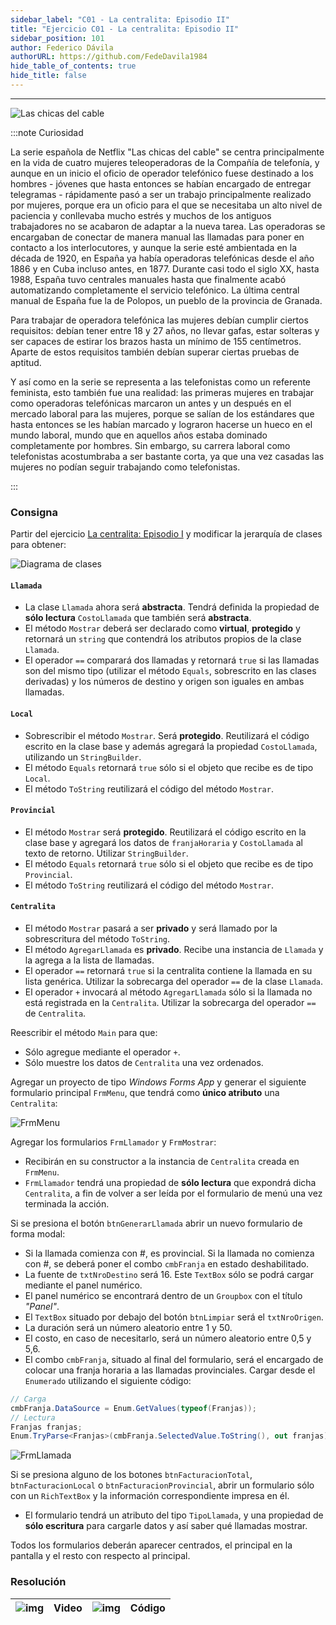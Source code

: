 ```yaml
---
sidebar_label: "C01 - La centralita: Episodio II"
title: "Ejercicio C01 - La centralita: Episodio II"
sidebar_position: 101
author: Federico Dávila
authorURL: https://github.com/FedeDavila1984
hide_table_of_contents: true
hide_title: false
---
```

---
![Las chicas del cable](/clases/09-polimorfismo/ejercicios/las-chicas-del-cable.jpg)

:::note Curiosidad

La serie española de Netflix "Las chicas del cable" se centra principalmente en la vida de cuatro mujeres teleoperadoras de la Compañía de telefonía, y aunque en un inicio el oficio de operador telefónico fuese destinado a los hombres - jóvenes que hasta entonces se habían encargado de entregar telegramas - rápidamente pasó a ser un trabajo principalmente realizado por mujeres, porque era un oficio para el que se necesitaba un alto nivel de paciencia y conllevaba mucho estrés y muchos de los antiguos trabajadores no se acabaron de adaptar a la nueva tarea. Las operadoras se encargaban de conectar de manera manual las llamadas para poner en contacto a los interlocutores, y aunque la serie esté ambientada en la década de 1920, en España ya había operadoras telefónicas desde el año 1886 y en Cuba incluso antes, en 1877. Durante casi todo el siglo XX, hasta 1988, España tuvo centrales manuales hasta que finalmente acabó automatizando completamente el servicio telefónico. La última central manual de España fue la de Polopos, un pueblo de la provincia de Granada.

Para trabajar de operadora telefónica las mujeres debían cumplir ciertos requisitos: debían tener entre 18 y 27 años, no llevar gafas, estar solteras y ser capaces de estirar los brazos hasta un mínimo de 155 centímetros.​ Aparte de estos requisitos también debían superar ciertas pruebas de aptitud.

Y así como en la serie se representa a las telefonistas como un referente feminista, esto también fue una realidad: las primeras mujeres en trabajar como operadoras telefónicas marcaron un antes y un después en el mercado laboral para las mujeres, porque se salían de los estándares que hasta entonces se les habían marcado y lograron hacerse un hueco en el mundo laboral, mundo que en aquellos años estaba dominado completamente por hombres. Sin embargo, su carrera laboral como telefonistas acostumbraba a ser bastante corta, ya que una vez casadas las mujeres no podían seguir trabajando como telefonistas.

:::

### Consigna

Partir del ejercicio [La centralita: Episodio I](../../08-herencia/Ejercicios/C03-la-centralita-episodio-I.md) y modificar la jerarquía de clases para obtener:

![Diagrama de clases](/clases/09-polimorfismo/ejercicios/centralita_episodio_II_diagram.png)

#### `Llamada`
* La clase `Llamada` ahora será **abstracta**. Tendrá definida la propiedad de **sólo lectura** `CostoLlamada` que también será **abstracta**. 
* El método `Mostrar` deberá ser declarado como **virtual**, **protegido** y retornará un `string` que contendrá los atributos propios de la clase `Llamada`.
* El operador `==` comparará dos llamadas y retornará `true` si las llamadas son del mismo tipo (utilizar el método `Equals`, sobrescrito en las clases derivadas) y los números de destino y origen son iguales en ambas llamadas.

#### `Local`
* Sobrescribir el método `Mostrar`. Será **protegido**. Reutilizará el código escrito en la clase base y además agregará la propiedad `CostoLlamada`, utilizando un `StringBuilder`.
* El método `Equals` retornará `true` sólo si el objeto que recibe es de tipo `Local`.
* El método `ToString` reutilizará el código del método `Mostrar`.

#### `Provincial`
* El método `Mostrar` será **protegido**. Reutilizará el código escrito en la clase base y agregará los datos de `franjaHoraria` y `CostoLlamada` al texto de retorno. Utilizar `StringBuilder`.
* El método `Equals` retornará `true` sólo si el objeto que recibe es de tipo `Provincial`.
* El método `ToString` reutilizará el código del método `Mostrar`.

#### `Centralita`
* El método `Mostrar` pasará a ser **privado** y será llamado por la sobrescritura del método `ToString`.
* El método `AgregarLlamada` es **privado**. Recibe una instancia de `Llamada` y la agrega a la lista de llamadas.
* El operador `==` retornará `true` si la centralita contiene la llamada en su lista genérica. Utilizar la sobrecarga del operador `==` de la clase `Llamada`.
* El operador `+` invocará al método `AgregarLlamada` sólo si la llamada no está registrada en la `Centralita`. Utilizar la sobrecarga del operador `==` de `Centralita`.

Reescribir el método `Main` para que:
  * Sólo agregue mediante el operador `+`. 
  * Sólo muestre los datos de `Centralita` una vez ordenados. 

Agregar un proyecto de tipo *Windows Forms App* y generar el siguiente formulario principal `FrmMenu`, que tendrá como **único atributo** una `Centralita`:

![FrmMenu](/clases/09-polimorfismo/ejercicios/centralita_episodio_II_pantalla_01.png)

Agregar los formularios `FrmLlamador` y `FrmMostrar`:
  * Recibirán en su constructor a la instancia de `Centralita` creada en `FrmMenu`.
  * `FrmLlamador` tendrá una propiedad de **sólo lectura** que expondrá dicha `Centralita`, a fin de volver a ser leída por el formulario de menú una vez terminada la acción. 

Si se presiona el botón `btnGenerarLlamada` abrir un nuevo formulario de forma modal:
  * Si la llamada comienza con #, es provincial. Si la llamada no comienza con #, se deberá poner el combo `cmbFranja` en estado deshabilitado.
  * La fuente de `txtNroDestino` será 16. Este `TextBox` sólo se podrá cargar mediante el panel numérico. 
  * El panel numérico se encontrará dentro de un `Groupbox` con el título *"Panel"*.
  * El `TextBox` situado por debajo del botón `btnLimpiar` será el `txtNroOrigen`.
  * La duración será un número aleatorio entre 1 y 50. 
  * El costo, en caso de necesitarlo, será un número aleatorio entre 0,5 y 5,6.
  * El combo `cmbFranja`, situado al final del formulario, será el encargado de colocar una franja horaria a las llamadas provinciales. Cargar desde el `Enumerado` utilizando el siguiente código:

```csharp
// Carga
cmbFranja.DataSource = Enum.GetValues(typeof(Franjas));
// Lectura
Franjas franjas;
Enum.TryParse<Franjas>(cmbFranja.SelectedValue.ToString(), out franjas);
```

![FrmLlamada](/clases/09-polimorfismo/ejercicios/centralita_episodio_II_pantalla_02.png)

Si se presiona alguno de los botones `btnFacturacionTotal`, `btnFacturacionLocal` o `btnFacturacionProvincial`, abrir un formulario sólo con un `RichTextBox` y la información correspondiente impresa en él.
  * El formulario tendrá un atributo del tipo `TipoLlamada`, y una propiedad de **sólo escritura** para cargarle datos y así saber qué llamadas mostrar.

Todos los formularios deberán aparecer centrados, el principal en la pantalla y el resto con respecto al principal. 

### Resolución
| ![img](/base/youtube.svg) | Video | ![img](/base/github.svg) | Código |
| :-----------------------: | :---: | :----------------------: | :----: |